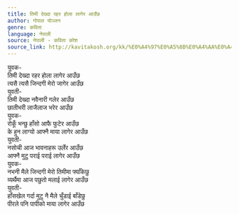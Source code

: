 ```yaml
---
title: तिमी देख्दा रहर होला लागेर आउँछ
author: गोपाल योञ्जन
genre: कविता
language: नेपाली
source: नेपाली - कविता कोश
source_link: http://kavitakosh.org/kk/%E0%A4%97%E0%A5%8B%E0%A4%AA%E0%A4%BE%E0%A4%B2_%E0%A4%AF%E0%A5%8B%E0%A4%9E%E0%A5%8D%E0%A4%9C%E0%A4%A8
---
```


युवक-  
तिमी देख्दा रहर होला लागेर आउँछ  
त्यसै त्यसै जिन्दगी मेरो जागेर आउँछ  
युवती-  
तिमी देख्दा नवैनारी गलेर आउँछ  
छातीभरी लाजैलाज भरेर आउँछ  
युवक-  
रोकूँ भन्छु हाँसो आफै फुटेर आउँछ  
के हुन लाग्यो आफ्नै माया लागेर आउँछ  
युवती-  
नसोची आज भावनाहरू उर्लेर आउँछ  
आफ्नै मुटु पराई पराई लागेर आउँछ  
युवक-  
नभनी मैले जिन्दगी मेरो तिमीमा फ्याँकेछु  
व्यर्थैमा आज पछुतो मलाई लागेर आउँछ  
युवती-  
हाँसखेल गर्दा मुटु नै मैले चुँडाई बाँडेछु  
पीरले पनि पापीको माया लागेर आउँछ
